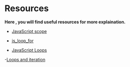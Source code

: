 # Resources

**Here , you will find useful resources for more explaination.**

- [JavaScript scope](https://dev.to/sarah_chima/var-let-and-const--whats-the-difference-69e)

- [js_loop_for](https://www.w3schools.com/js/js_loop_for.asp)

- [JavaScript Loops](https://www.tutorialrepublic.com/javascript-tutorial/javascript-loops.php)

-[Loops and iteration](https://developer.mozilla.org/en-US/docs/Web/JavaScript/Guide/Loops_and_iteration)